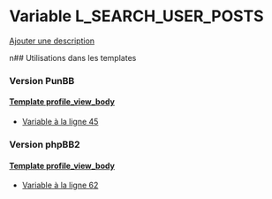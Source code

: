 # Variable L_SEARCH_USER_POSTS
[Ajouter une description](https://fa-tvars.appspot.com/L_SEARCH_USER_POSTS)

n## Utilisations dans les templates

### Version PunBB

#### [Template profile_view_body](punbb/profile_view_body.md)
* [Variable à la ligne 45](../punbb/profile_view_body.tpl#L45)

### Version phpBB2

#### [Template profile_view_body](subsilver/profile_view_body.md)
* [Variable à la ligne 62](../subsilver/profile_view_body.tpl#L62)